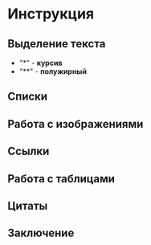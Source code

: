 # Инструкция
## Выделение текста
+ "*" - **курсив**
+ "**" - **полужирный**

## Списки
## Работа с изображениями
## Ссылки
## Работа с таблицами
## Цитаты
## Заключение